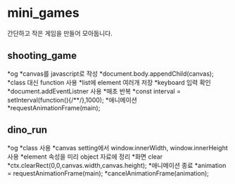 # mini_games

간단하고 작은 게임을 만들어 모아둡니다.

## shooting_game
*og
  *canvas를 javascript로 작성
    *document.body.appendChild(canvas);
  *class 대신 function 사용
  *list에 element 여러개 저장
  *keyboard 입력 확인
    *document.addEventListner 사용
  *매초 반복
    *const interval = setInterval(function(){/**/},1000);
  *애니메이션
    *requestAnimationFrame(main);


## dino_run
*og
  *class 사용
  *canvas setting에서 window.innerWidth, window.innerHeight 사용
  *element 속성을 미리 object 자료에 정리
  *화면 clear
    *ctx.clearRect(0,0,canvas.width,canvas.height);
  *애니메이션 종료
    *animation = requestAnimationFrame(main);
    *cancelAnimationFrame(animation);
  
